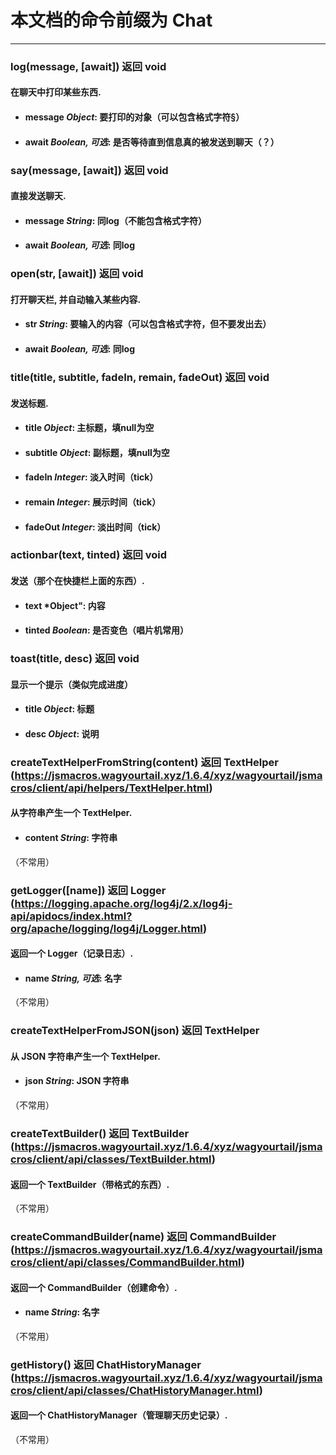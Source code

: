 # 本文档的命令前缀为 Chat
--------------------
### log(message, [await]) 返回 void
#### 在聊天中打印某些东西.
* #### message *Object*: 要打印的对象（可以包含格式字符§）
* #### await *Boolean, 可选*: 是否等待直到信息真的被发送到聊天（？）
### say(message, [await]) 返回 void
#### 直接发送聊天.
* #### message *String*: 同log（不能包含格式字符）
* #### await *Boolean, 可选*: 同log
### open(str, [await]) 返回 void
#### 打开聊天栏, 并自动输入某些内容.
* #### str *String*: 要输入的内容（可以包含格式字符，但不要发出去）
* #### await *Boolean, 可选*: 同log
### title(title, subtitle, fadeIn, remain, fadeOut) 返回 void
#### 发送标题.
* #### title *Object*: 主标题，填null为空
* #### subtitle *Object*: 副标题，填null为空
* #### fadeIn *Integer*: 淡入时间（tick）
* #### remain *Integer*: 展示时间（tick）
* #### fadeOut *Integer*: 淡出时间（tick）
### actionbar(text, tinted) 返回 void
#### 发送（那个在快捷栏上面的东西）.
* #### text *Object": 内容
* #### tinted *Boolean*: 是否变色（唱片机常用）
### toast(title, desc) 返回 void
#### 显示一个提示（类似完成进度）
* #### title *Object*: 标题
* #### desc *Object*: 说明
### createTextHelperFromString(content) 返回 TextHelper (https://jsmacros.wagyourtail.xyz/1.6.4/xyz/wagyourtail/jsmacros/client/api/helpers/TextHelper.html)
#### 从字符串产生一个 TextHelper.
* #### content *String*: 字符串
（不常用）
### getLogger([name]) 返回 Logger (https://logging.apache.org/log4j/2.x/log4j-api/apidocs/index.html?org/apache/logging/log4j/Logger.html)
#### 返回一个 Logger（记录日志）.
* #### name *String, 可选*: 名字
（不常用）
### createTextHelperFromJSON(json) 返回 TextHelper
#### 从 JSON 字符串产生一个 TextHelper.
* #### json *String*: JSON 字符串
（不常用）
### createTextBuilder() 返回 TextBuilder (https://jsmacros.wagyourtail.xyz/1.6.4/xyz/wagyourtail/jsmacros/client/api/classes/TextBuilder.html)
#### 返回一个 TextBuilder（带格式的东西）.
（不常用）
### createCommandBuilder(name) 返回 CommandBuilder (https://jsmacros.wagyourtail.xyz/1.6.4/xyz/wagyourtail/jsmacros/client/api/classes/CommandBuilder.html)
#### 返回一个 CommandBuilder（创建命令）.
* #### name *String*: 名字
（不常用）
### getHistory() 返回 ChatHistoryManager (https://jsmacros.wagyourtail.xyz/1.6.4/xyz/wagyourtail/jsmacros/client/api/classes/ChatHistoryManager.html)
#### 返回一个 ChatHistoryManager（管理聊天历史记录）.
（不常用）
